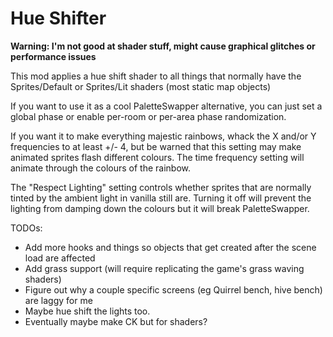 # Hue Shifter

**Warning: I'm not good at shader stuff, might cause graphical glitches or performance issues**

This mod applies a hue shift shader to all things that normally have the Sprites/Default or Sprites/Lit shaders
(most static map objects)

If you want to use it as a cool PaletteSwapper alternative, you can just set a global phase or
enable per-room or per-area phase randomization.

If you want it to make everything majestic rainbows, whack the X and/or Y frequencies to at least +/- 4, but be warned that this setting may make animated sprites flash different colours.
The time frequency setting will animate through the colours of the rainbow.

The "Respect Lighting" setting controls whether sprites that are normally tinted by the ambient light in vanilla still are.
Turning it off will prevent the lighting from damping down the colours but it will break PaletteSwapper.

TODOs:
+ Add more hooks and things so objects that get created after the scene load are affected
+ Add grass support (will require replicating the game's grass waving shaders)
+ Figure out why a couple specific screens (eg Quirrel bench, hive bench) are laggy for me
+ Maybe hue shift the lights too.
+ Eventually maybe make CK but for shaders?